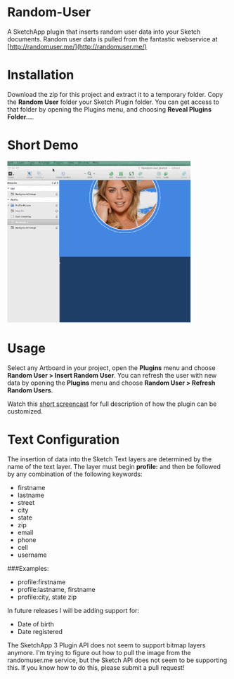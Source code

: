Random-User
===========

A SketchApp plugin that inserts random user data into your Sketch documents.  Random user data is pulled from the fantastic webservice at [http://randomuser.me/](http://randomuser.me/)


Installation
=============================

Download the zip for this project and extract it to a temporary folder.  Copy the **Random User** folder your Sketch Plugin folder.  You can get access to that folder by opening the Plugins menu, and choosing **Reveal Plugins Folder...**. 

Short Demo
=============================
![alt preview](preview.gif "Title")

Usage
=============================

Select any Artboard in your project, open the **Plugins** menu and choose **Random User > Insert Random User**.  You can refresh the user with new data by opening the **Plugins** menu and choose **Random User > Refresh Random Users**.

Watch this [short screencast](http://youtu.be/j456z5gFgjg) for full description of how the plugin can be customized.

Text Configuration
=============================
The insertion of data into the Sketch Text layers are determined by the name of the text layer.  The layer must begin **profile:** and then be followed by any combination of the following keywords:

* firstname
* lastname
* street
* city
* state
* zip
* email
* phone
* cell
* username

###Examples:

* profile:firstname
* profile:lastname, firstname
* profile:city, state zip

In future releases I will be adding support for:

* Date of birth
* Date registered

The SketchApp 3 Plugin API does not seem to support bitmap layers anymore.  I'm trying to figure out how to pull the image from the randomuser.me service, but the Sketch API does not seem to be supporting this.  If you know how to do this, please submit a pull request!

